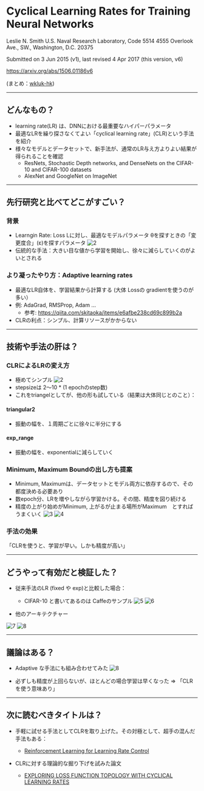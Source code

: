 Cyclical Learning Rates for Training Neural Networks
===

Leslie N. Smith
U.S. Naval Research Laboratory, Code 5514
4555 Overlook Ave., SW., Washington, D.C. 20375

Submitted on 3 Jun 2015 (v1), last revised 4 Apr 2017 (this version, v6)

https://arxiv.org/abs/1506.01186v6

(まとめ：[wkluk-hk](https://github.com/wkluk-hk))

----

## どんなもの？

+ learning rate(LR) は、DNNにおける最重要なハイパーパラメータ
+ 最適なLRを繰り探さなくてよい「cyclical learning rate」(CLR)という手法を紹介
+ 様々なモデルとデータセットで、新手法が、通常のLR与え方よりよい結果が得られることを確認
	+ ResNets, Stochastic Depth networks, and DenseNets on the
CIFAR-10 and CIFAR-100 datasets
	+ AlexNet and GoogleNet on ImageNet

	 
----

## 先行研究と比べてどこがすごい？

### 背景
+ Learngin Rate: Loss Lに対し、最適なモデルパラメータ θを探すときの「変更度合」(ε)を探すパラメータ
![2](https://i.imgur.com/UGOAVRu.png)
+ 伝統的な手法：大きい目な値から学習を開始し、徐々に減らしていくのがよいとされる

### より凝ったやり方：Adaptive learning rates
+ 最適なLR自体を、学習結果から計算する (大体 Lossの gradientを使うのが多い）
+ 例: AdaGrad, RMSProp, Adam ... 
	+ 参考: <https://qiita.com/skitaoka/items/e6afbe238cd69c899b2a>
+ CLRの利点：シンプル、計算リソースがかからない

----

## 技術や手法の肝は？
### CLRによるLRの変え方
+ 極めてシンプル
![2](https://i.imgur.com/heysTKg.png)
+ stepsizeは 2〜10 * (1 epochのstep数)
+ これをtriangelとしてが、他の形も試している（結果は大体同じとのこと）：

#### triangular2
+ 振動の幅を、１周期ごとに徐々に半分にする

#### exp_range
+ 振動の幅を、exponentialに減らしていく

### Minimum, Maximum Boundの出し方も提案
+ Minimum, Maximumは、データセットとモデル両方に依存するので、その都度決める必要あり
+ 数epoch分、LRを増やしながら学習かける。その間、精度を図り続ける
+ 精度の上がり始めがMinimum, 上がるが止まる場所がMaximum　とすればうまくいく
![3](https://i.imgur.com/wp3Mb0g.png)
![4](https://i.imgur.com/BN4LO5l.png)

### 手法の効果
「CLRを使うと、学習が早い。しかも精度が高い」

----

## どうやって有効だと検証した？
+ 従来手法のLR (fixed や exp)と比較した場合：
	+ 	CIFAR-10 と書いてあるのは Caffeのサンプル
![5](https://i.imgur.com/RgYe0fi.png)
![6](https://i.imgur.com/V28Arm7.png)

+ 他のアーキテクチャー

![7](https://i.imgur.com/JDfkrZY.png)
![8](https://i.imgur.com/DVG6i3U.png)

----

## 議論はある？
+ Adaptive な手法にも組み合わせてみた
![8](https://i.imgur.com/4N9XRk4.png)

+ 必ずしも精度が上回らないが、ほとんどの場合学習は早くなった => 「CLRを使う意味あり」

----


## 次に読むべきタイトルは？

+ 手軽に試せる手法としてCLRを取り上げた。その対極として、超手の混んだ手法もある：
	+ [Reinforcement Learning for Learning Rate Control](https://arxiv.org/abs/1705.11159)

+ CLRに対する理論的な掘り下げを試みた論文
	+ [EXPLORING LOSS FUNCTION TOPOLOGY WITH
CYCLICAL LEARNING RATES](https://openreview.net/pdf?id=H1PMaa1Yg)



